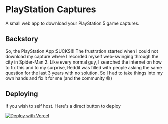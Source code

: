 # PlayStation Captures

A small web app to download your PlayStation 5 game captures.

## Backstory

So, the PlayStation App SUCKS!!! The frustration started when I could not
download my capture where I recorded myself web-swinging through the city in
Spider-Man 2. Like every normal guy, I searched the internet on how to fix this
and to my surprise, Reddit was filled with people asking the same question for
the last 3 years with no solution. So I had to take things into my own hands
and fix it for me (and the community 😄)

## Deploying

If you wish to self host. Here's a direct button to deploy

[![Deploy with Vercel](https://vercel.com/button)](https://vercel.com/new/clone?repository-url=https%3A%2F%2Fgithub.com%2Fdead8309%2Fps-captures)

